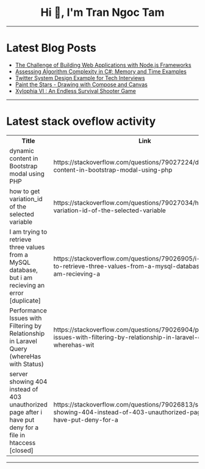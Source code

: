 <h1 align="center">Hi 👋, I'm Tran Ngoc Tam</h1>

---

# Latest Blog Posts 
<!-- BLOG-POST-LIST:START -->
- [The Challenge of Building Web Applications with Node.js Frameworks](https://dev.to/iietmoon/the-challenge-of-building-web-applications-with-nodejs-frameworks-3c25)
- [Assessing Algorithm Complexity in C#: Memory and Time Examples](https://dev.to/byteminds_agency/assessing-algorithm-complexity-in-c-memory-and-time-examples-15k9)
- [Twitter System Design Example for Tech Interviews](https://dev.to/somadevtoo/twitter-system-design-example-for-tech-interviews-1ihb)
- [Paint the Stars - Drawing with Compose and Canvas](https://dev.to/eevajonnapanula/paint-the-stars-drawing-with-compose-and-canvas-5m5)
- [Xylophia VI : An Endless Survival Shooter Game](https://dev.to/codevsom/xylophia-vi-an-endless-survival-shooter-game-58l9)
<!-- BLOG-POST-LIST:END -->

---

# Latest stack oveflow activity
<table>
  <tr><th>Title</th><th>Link</th></tr>
  <!-- STACKOVERFLOW:START --><tr><td>dynamic content in Bootstrap modal using PHP</td><td>https://stackoverflow.com/questions/79027224/dynamic-content-in-bootstrap-modal-using-php</td></tr><tr><td>how to get variation_id of the selected variable</td><td>https://stackoverflow.com/questions/79027034/how-to-get-variation-id-of-the-selected-variable</td></tr><tr><td>I am trying to retrieve three values from a MySQL database, but i am recieving an error [duplicate]</td><td>https://stackoverflow.com/questions/79026905/i-am-trying-to-retrieve-three-values-from-a-mysql-database-but-i-am-recieving-a</td></tr><tr><td>Performance Issues with Filtering by Relationship in Laravel Query &lpar;whereHas with Status&rpar;</td><td>https://stackoverflow.com/questions/79026904/performance-issues-with-filtering-by-relationship-in-laravel-query-wherehas-wit</td></tr><tr><td>server showing 404 instead of 403 unauthorized page after i have put deny for a file in htaccess [closed]</td><td>https://stackoverflow.com/questions/79026813/server-showing-404-instead-of-403-unauthorized-page-after-i-have-put-deny-for-a</td></tr><!-- STACKOVERFLOW:END -->
</table>

---


